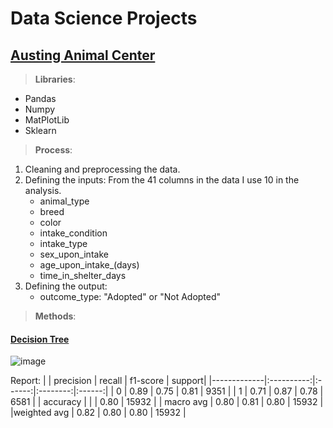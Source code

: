 # Data Science Projects

## [Austing Animal Center](AustingAnimalCenter.md)

>__Libraries__:
  * Pandas
  * Numpy
  * MatPlotLib
  * Sklearn
  
>**Process**: 
  1. Cleaning and preprocessing the data.
  2. Defining the inputs: From the 41 columns in the data I use 10 in the analysis.
      * animal_type
      * breed
      * color
      * intake_condition
      * intake_type
      * sex_upon_intake
      * age_upon_intake_(days)
      * time_in_shelter_days
  3. Defining the output: 
      * outcome_type: "Adopted" or "Not Adopted"
 
> **Methods**:

#### [Decision Tree](https://github.com/Sandritahm/DSProjects/blob/d59baabd64b287718d22c532636031606dfe6ae0/Austing%20Animal%20Center-Decision%20Tree-Final.ipynb)
![image](https://user-images.githubusercontent.com/92321983/185189607-dc595577-0158-4733-9915-68d5d6ad03b7.png)

Report:
|             | precision  | recall | f1-score | support|
|-------------|:----------:|:------:|:--------:|:------:|
|           0 |     0.89   |  0.75  |   0.81   |  9351  |
|           1 |     0.71   |  0.87  |   0.78   |  6581  |
|    accuracy |            |        |   0.80   | 15932  |
|   macro avg |     0.80   |  0.81  |   0.80   | 15932  |
|weighted avg |     0.82   |  0.80  |   0.80   | 15932  |
